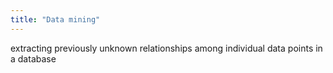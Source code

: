 ```yaml
---
title: "Data mining"
---
```

extracting previously unknown relationships among individual data points in a database

